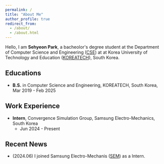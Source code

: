```yaml
---
permalink: /
title: "About Me"
author_profile: true
redirect_from: 
  - /about/
  - /about.html
---
```


Hello, I am **Sehyeon Park**, a bacheolor's degree student at the Department of Computer Science and Engineering ([CSE](https://www.koreatech.ac.kr/cse/)) at at Korea University of Technology and Education ([KOREATECH](https://www.koreatech.ac.kr/kor/)), South Korea.

## Educations
- **B.S.** in Computer Science and Engineering, KOREATECH, South Korea, Mar 2019 - Feb 2025
  
## Work Experience
- **Intern**, Convergence Simulation Group, Samsung Electro-Mechanics, South Korea
  - Jun 2024 - Present

## Recent News
- (2024.06) I joined Samsung Electro-Mechanis ([SEM](https://www.samsungsem.com/kr/index.do)) as a Intern.